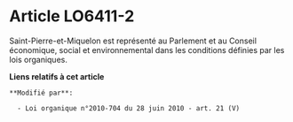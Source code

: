 # Article LO6411-2

Saint-Pierre-et-Miquelon est représenté au Parlement et au   Conseil économique, social et environnemental dans les
conditions définies par les lois organiques.

**Liens relatifs à cet article**

	**Modifié par**:

	  - Loi organique n°2010-704 du 28 juin 2010 - art. 21 (V)
